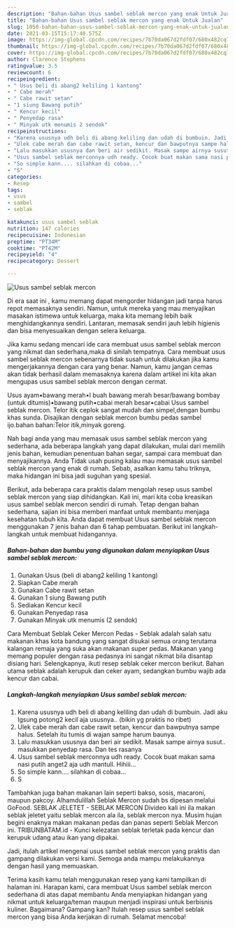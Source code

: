 ```yaml
---
description: "Bahan-bahan Usus sambel seblak mercon yang enak Untuk Jualan"
title: "Bahan-bahan Usus sambel seblak mercon yang enak Untuk Jualan"
slug: 1050-bahan-bahan-usus-sambel-seblak-mercon-yang-enak-untuk-jualan
date: 2021-03-15T15:17:40.575Z
image: https://img-global.cpcdn.com/recipes/7b70da067d2fdf07/680x482cq70/usus-sambel-seblak-mercon-foto-resep-utama.jpg
thumbnail: https://img-global.cpcdn.com/recipes/7b70da067d2fdf07/680x482cq70/usus-sambel-seblak-mercon-foto-resep-utama.jpg
cover: https://img-global.cpcdn.com/recipes/7b70da067d2fdf07/680x482cq70/usus-sambel-seblak-mercon-foto-resep-utama.jpg
author: Clarence Stephens
ratingvalue: 3.5
reviewcount: 6
recipeingredient:
- " Usus beli di abang2 keliling 1 kantong"
- " Cabe merah"
- " Cabe rawit setan"
- "1 siung Bawang putih"
- " Kencur kecil"
- " Penyedap rasa"
- " Minyak utk menumis 2 sendok"
recipeinstructions:
- "Karena ususnya udh beli di abang keliling dan udah di bumbuin. Jadi aku lgsung potong2 kecil aja ususnya.. (bikin yg praktis no ribet)"
- "Ulek cabe merah dan cabe rawit setan, kencur dan bawputnya sampe halus. Setelah itu tumis di wajan sampe harum baunya."
- "Lalu masukkan ususnya dan beri air sedikit. Masak sampe airnya susut.. masukkan penyedap rasa. Dan tes rasanya"
- "Usus sambel seblak merconnya udh ready. Cocok buat makan sama nasi putih anget2 aja udh mantull. Hihiii..."
- "So simple kann.... silahkan di cobaa..."
- "S"
categories:
- Resep
tags:
- usus
- sambel
- seblak

katakunci: usus sambel seblak 
nutrition: 147 calories
recipecuisine: Indonesian
preptime: "PT34M"
cooktime: "PT42M"
recipeyield: "4"
recipecategory: Dessert

---
```



![Usus sambel seblak mercon](https://img-global.cpcdn.com/recipes/7b70da067d2fdf07/680x482cq70/usus-sambel-seblak-mercon-foto-resep-utama.jpg)

Di era  saat ini , kamu memang dapat mengorder hidangan jadi tanpa harus repot memasaknya sendiri. Namun, untuk mereka yang mau menyajikan masakan istimewa untuk keluarga, maka kita memang lebih baik menghidangkannya sendiri. Lantaran, memasak sendiri jauh lebih higienis dan bisa menyesuaikan dengan selera keluarga.

Jika kamu sedang mencari ide cara membuat usus sambel seblak mercon yang nikmat dan sederhana,maka di sinilah tempatnya. Cara membuat usus sambel seblak mercon  sebenarnya tidak susah untuk dilakukan jika kamu mengerjakannya dengan cara yang benar. Namun, kamu jangan cemas akan tidak berhasil dalam memasaknya 
karena dalam artikel ini kita akan mengupas usus sambel seblak mercon dengan cermat.  

Usus ayam•bawang merah•I buah bawang merah besar/bawang bombay (untuk ditumis)•bawang putih•cabai merah besar•cabai Usus sambel seblak mercon. Telor itik ceplok sangat mudah dan simpel,dengan bumbu khas sunda. Disajikan dengan seblak mercon bumbu pedas sambel ijo.bahan bahan:Telor itik,minyak goreng.

Nah bagi anda yang mau memasak usus sambel seblak mercon yang sederhana, ada beberapa langkah yang dapat dilakukan, mulai dari memilih jenis bahan, kemudian penentuan bahan segar, sampai cara membuat dan menyajikannya. Anda Tidak usah pusing kalau mau memasak usus sambel seblak mercon yang enak di rumah. Sebab, asalkan kamu  tahu triknya, maka hidangan ini bisa jadi suguhan yang spesial.

Berikut, ada beberapa cara praktis  dalam mengolah resep usus sambel seblak mercon yang siap dihidangkan. Kali ini, mari kita coba kreasikan usus sambel seblak mercon sendiri di rumah. Tetap dengan bahan sederhana, sajian ini bisa memberi manfaat untuk membantu menjaga kesehatan tubuh kita. Anda dapat membuat Usus sambel seblak mercon menggunakan 7 jenis bahan dan 6 tahap pembuatan. Berikut ini langkah-langkah untuk membuat hidangannya.

<!--inarticleads1-->

##### Bahan-bahan dan bumbu yang digunakan dalam menyiapkan Usus sambel seblak mercon:

1. Gunakan  Usus (beli di abang2 keliling 1 kantong)
1. Siapkan  Cabe merah
1. Gunakan  Cabe rawit setan
1. Gunakan 1 siung Bawang putih
1. Sediakan  Kencur kecil
1. Gunakan  Penyedap rasa
1. Gunakan  Minyak utk menumis (2 sendok)


Cara Membuat Seblak Ceker Mercon Pedas - Seblak adalah salah satu makanan khas kota bandung yang sangat disukai semua orang terutama kalangan remaja yang suka akan makanan super pedas. Makanan yang memang populer dengan rasa pedasnya ini sangat nikmat bila disantap disiang hari. Selengkapnya, ikuti resep seblak ceker mercon berikut. Bahan utama seblak adalah kerupuk dan ceker ayam, sedangkan bumbu wajib ada kencur dan cabai. 

<!--inarticleads2-->

##### Langkah-langkah menyiapkan Usus sambel seblak mercon:

1. Karena ususnya udh beli di abang keliling dan udah di bumbuin. Jadi aku lgsung potong2 kecil aja ususnya.. (bikin yg praktis no ribet)
1. Ulek cabe merah dan cabe rawit setan, kencur dan bawputnya sampe halus. Setelah itu tumis di wajan sampe harum baunya.
1. Lalu masukkan ususnya dan beri air sedikit. Masak sampe airnya susut.. masukkan penyedap rasa. Dan tes rasanya
1. Usus sambel seblak merconnya udh ready. Cocok buat makan sama nasi putih anget2 aja udh mantull. Hihiii...
1. So simple kann.... silahkan di cobaa...
1. S


Tambahkan juga bahan makanan lain seperti bakso, sosis, macaroni, maupun pakcoy. Alhamdulillah Seblak Mercon sudah bs dipesan melalui GoFood. SEBLAK JELETET - SEBLAK MERCON Divideo kali ini ila makan seblak jeletet yaitu seblak mercon ala ila, seblak mercon nya. Musim hujan begini enaknya makan makanan pedas dan panas seperti Seblak Mercon ini. TRIBUNBATAM.id - Kunci kelezatan seblak terletak pada kencur dan kerupuk udang atau ikan yang dipakai. 

Jadi, itulah artikel mengenai  usus sambel seblak mercon  yang praktis dan gampang dilakukan versi kami. Semoga anda mampu melakukannya dengan hasil yang memuaskan. 

Terima kasih kamu telah menggunakan resep yang kami tampilkan di halaman ini. Harapan kami, cara membuat  Usus sambel seblak mercon sederhana di atas dapat membantu Anda menyiapkan hidangan yang nikmat untuk keluarga/teman maupun menjadi inspirasi untuk berbisnis kuliner. Bagaimana? Gampang kan? Itulah resep usus sambel seblak mercon yang bisa Anda kerjakan di rumah. Selamat mencoba!

